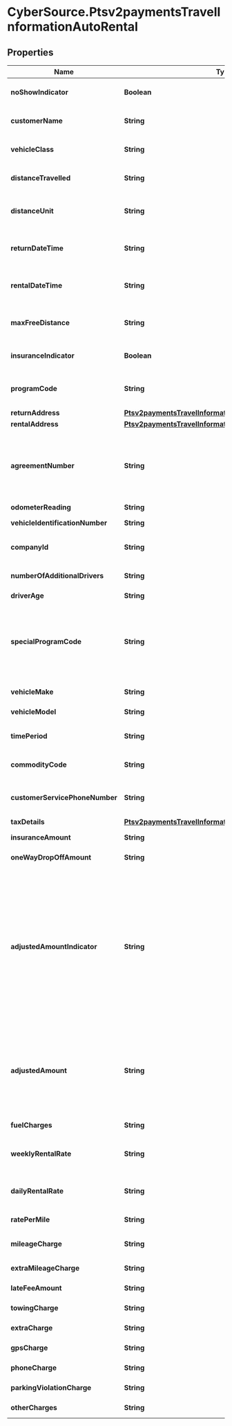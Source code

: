 # CyberSource.Ptsv2paymentsTravelInformationAutoRental

## Properties
Name | Type | Description | Notes
------------ | ------------- | ------------- | -------------
**noShowIndicator** | **Boolean** | No Show Indicator provides an indicator noting that the individual did not show up after making a reservation for a vehicle. Possible values: - true - false  | [optional] 
**customerName** | **String** | Name of the individual making the rental agreement.  Valid data lengths by card:  |Card Specific Validation|VISA|MasterCard|Discover|AMEX| |--- |--- |--- |--- | | Filed Length| 40| 40| 29| 26| | Field Type| AN| ANS| AN| AN| | M/O/C| O| M| M| M|  | [optional] 
**vehicleClass** | **String** | Classification of the rented auto.  **NOTE** For VISA, this is a 2-byte optional code.  Valid values for American Express &amp; MasterCard:  |American Express |MasterCard |Description| |--- |--- |--- | | 0001| 0001| Mini| | 0002| 0002| Subcompact| | 0003| 0003| Economy| | 0004| 0004| Compact| | 0005| 0005| Midsize| | 0006| 0006| Intermediate| | 0007| 0007| Standard| | 0008| 0008| Fulll size| | 0009| 0009| Luxury| | 0010| 0010| Premium| | 0011| 0011| Minivan| | 0012| 0012| 12-passenger van| | 0013| 0013| Moving van| | 0014| 0014| 15-passenger van| | 0015| 0015| Cargo van| | 0016| 0016| 12-foot truck| | 0017| 0017| 20-foot truck| | 0018| 0018| 24-foot truck| | 0019| 0019| 26-foot truck| | 0020| 0020| Moped| | 0021| 0021| Stretch| | 0022| 0022| Regular| | 0023| 0023| Unique| | 0024| 0024| Exotic| | 0025| 0025| Small/medium truck| | 0026| 0026| Large truck| | 0027| 0027| Small SUV| | 0028| 0028| Medium SUV| | 0029| 0029| Large SUV| | 0030| 0030| Exotic SUV| | 9999| 9999| Miscellaneous|  Additional Values allowed **only** for &#x60;American Express&#x60;:  |American Express|MasterCard|Description| |--- |--- |--- | | 0031| NA| Four Wheel Drive| | 0032| NA| Special| | 0099| NA| Taxi|  | [optional] 
**distanceTravelled** | **String** | Total number of miles driven by the customer. This field is supported only for MasterCard and American Express.  | [optional] 
**distanceUnit** | **String** | Miles/Kilometers Indicator shows whether the \&quot;miles\&quot; fields are expressed in miles or kilometers.  Allowed values: - &#x60;K&#x60; - Kilometers - &#x60;M&#x60; - Miles  | [optional] 
**returnDateTime** | **String** | Date/time the auto was returned to the rental agency. Format: &#x60;&#x60;yyyy-MM-dd HH-mm-ss z&#x60;&#x60; This field is supported for Visa, MasterCard, and American Express.  | [optional] 
**rentalDateTime** | **String** | Date/time the auto was picked up from the rental agency. Format: &#x60;yyyy-MM-dd HH-mm-ss z&#x60; This field is supported for Visa, MasterCard, and American Express.  | [optional] 
**maxFreeDistance** | **String** | Maximum number of free miles or kilometers allowed to a customer for the duration of the auto rental agreement. This field is supported only for MasterCard and American Express.  | [optional] 
**insuranceIndicator** | **Boolean** | Used for MC and Discover  Valid values: - &#x60;true&#x60; - Yes (insurance was purchased) - &#x60;false&#x60; - No (insurance was not purchased)  | [optional] 
**programCode** | **String** | Used to identify special circumstances applicable to the Card Transaction or Cardholder, such as \&quot;renter\&quot; or \&quot;show\&quot;.  This code is &#x60;2 digit&#x60; value agreed by Merchant and processor.  | [optional] 
**returnAddress** | [**Ptsv2paymentsTravelInformationAutoRentalReturnAddress**](Ptsv2paymentsTravelInformationAutoRentalReturnAddress.md) |  | [optional] 
**rentalAddress** | [**Ptsv2paymentsTravelInformationAutoRentalRentalAddress**](Ptsv2paymentsTravelInformationAutoRentalRentalAddress.md) |  | [optional] 
**agreementNumber** | **String** | Auto rental agency&#39;s agreement (invoice) number provided to the customer. It is used to trace any inquiries about transactions. This field is supported for Visa, MasterCard, and American Express. This Merchant-defined value, which may be composed of any combination of characters and/or numerals, may become part of the descriptive bill on the Cardmember&#39;s statement.  | [optional] 
**odometerReading** | **String** | Odometer reading at time of vehicle rental.  | [optional] 
**vehicleIdentificationNumber** | **String** | This field contains a unique identifier assigned by the company to the vehicle.  | [optional] 
**companyId** | **String** | Corporate Identifier provides the unique identifier of the corporation or entity renting the vehicle:  |Card Specific Validation|VISA|MasterCard|Discover|AMEX| |--- |--- |--- |--- | | Filed Length| NA| 12| NA| NA| | Field Type| NA| AN| NA| NA| | M/O/C| NA| O| NA| NA|  | [optional] 
**numberOfAdditionalDrivers** | **String** | The number of additional drivers included on the rental agreement not including the individual who signed the rental agreement.  | [optional] 
**driverAge** | **String** | Age of the driver renting the vehicle.  | [optional] 
**specialProgramCode** | **String** | Program code used to identify special circumstances, such as \&quot;frequent renter\&quot; or \&quot;no show\&quot; status for the renter. Possible values: - &#x60;0&#x60;: not applicable (default) - &#x60;1&#x60;: frequent renter - &#x60;2&#x60;: no show  For authorizations, this field is supported only for Visa.  For captures, this field is supported for Visa, MasterCard, and American Express.  Code for special programs applicable to the Card Transaction or the Cardholder.  | [optional] 
**vehicleMake** | **String** | Make of the vehicle being rented (e.g., Chevrolet or Ford).  | [optional] 
**vehicleModel** | **String** | Model of the vehicle being rented (e.g., Cavalier or Focus).  | [optional] 
**timePeriod** | **String** | Indicates the time period for which the vehicle rental rate applies (e.g., daily, weekly or monthly). Daily, Weekly and Monthly are valid values.  | [optional] 
**commodityCode** | **String** | Commodity code or International description code used to classify the item. Contact your acquirer for a list of codes.  | [optional] 
**customerServicePhoneNumber** | **String** | Customer service telephone number that is used to resolve questions or disputes. Include the area code, exchange, and number. This field is supported only for MasterCard and American Express.  | [optional] 
**taxDetails** | [**Ptsv2paymentsTravelInformationAutoRentalTaxDetails**](Ptsv2paymentsTravelInformationAutoRentalTaxDetails.md) |  | [optional] 
**insuranceAmount** | **String** | Insurance charges. Field is conditional and can include decimal point.  | [optional] 
**oneWayDropOffAmount** | **String** | Extra charges incurred for a one-way rental agreement for the auto. This field is supported only for Visa.  | [optional] 
**adjustedAmountIndicator** | **String** | For **MasterCard** and **Discover**: Adjusted amount indicator code that indicates any miscellaneous charges incurred after the auto was returned. Possible values: - &#x60;A&#x60; - Drop-off charges - &#x60;B&#x60; - Delivery charges - &#x60;C&#x60; - Parking expenses - &#x60;D&#x60; - Extra hours - &#x60;E&#x60; - Violations - &#x60;X&#x60; - More than one of the above charges  For **American Express**: Audit indicator code that indicates any adjustment for mileage, fuel, auto damage, etc. made to a rental agreement and whether the cardholder was notified.  Possible value for the authorization service: - &#x60;A&#x60; (default): adjustment amount greater than 0 (zero)  Possible values for the capture service: - &#x60;X&#x60; - Multiple adjustments - &#x60;Y&#x60; - One adjustment only; Cardmember notified - &#x60;Z&#x60; - One adjustment only; Cardmember not notified. This value is used as the default if the request does not include this field and includes an adjustment amount greater than 0 (zero). This is an optional field.  | [optional] 
**adjustedAmount** | **String** | Adjusted Amount indicates whether any miscellaneous charges were incurred after the vehicle was returned.  For authorizations, this field is supported only for American Express.  For captures, this field is supported only for MasterCard and American Express. **NOTE** For American Express, this field is required if the &#x60;travelInformation.autoRental.adjustedAmountIndicator&#x60; field is included in the request and has a value; otherwise, this field is optional.  For all other card types, this field is ignored.  | [optional] 
**fuelCharges** | **String** | Extra gasoline charges that extend beyond the basic rental agreement. This field is supported only for Visa.  | [optional] 
**weeklyRentalRate** | **String** | Weekly Rental Amount provides the amount charged for a seven-day rental period. Field - Time Period needs to be populated with Weekly if this field is present  | [optional] 
**dailyRentalRate** | **String** | Daily auto rental rate charged. This field is supported only for MasterCard and American Express.  Field - Time Period needs to be populated with Daily if this field is present  | [optional] 
**ratePerMile** | **String** | Rate charged for each mile. This field is supported only for MasterCard and American Express.  | [optional] 
**mileageCharge** | **String** | Regular Mileage Charge provides the amount charged for regular miles traveled during vehicle rental. Two decimal places  | [optional] 
**extraMileageCharge** | **String** | Extra mileage charges that extend beyond the basic rental agreement. This field is supported only for Visa.  | [optional] 
**lateFeeAmount** | **String** | Extra charges related to a late return of the rented auto. This field is supported only for Visa.  | [optional] 
**towingCharge** | **String** | (Towing Charges) provides the amount charged to tow the rental vehicle.  | [optional] 
**extraCharge** | **String** | (Extra Charges) provides the extra charges associated with the vehicle rental.  | [optional] 
**gpsCharge** | **String** | Amount charged for renting a Global Positioning Service (GPS).  | [optional] 
**phoneCharge** | **String** | Additional charges incurred for phone usage included on the total bill.  | [optional] 
**parkingViolationCharge** | **String** | Extra charges incurred due to a parking violation for the auto. This field is supported only for Visa.  | [optional] 
**otherCharges** | **String** | Total amount charged for all other miscellaneous charges not previously defined.  | [optional] 


